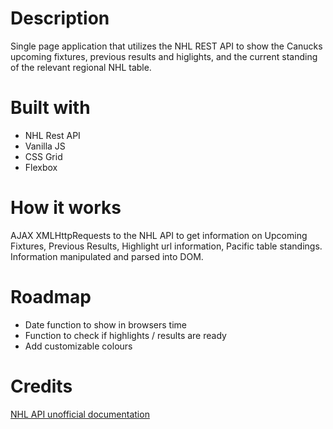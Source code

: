 # Description

Single page application that utilizes the NHL REST API to show the Canucks upcoming fixtures, previous results and higlights, and the current standing of the relevant regional NHL table. 

# Built with

- NHL Rest API
- Vanilla JS
- CSS Grid
- Flexbox

# How it works

AJAX XMLHttpRequests to the NHL API to get information on Upcoming Fixtures, Previous Results, Highlight url information, Pacific table standings. Information manipulated and parsed into DOM.

# Roadmap

- Date function to show in browsers time
- Function to check if highlights / results are ready
- Add customizable colours


# Credits

[NHL API unofficial documentation](https://gitlab.com/dword4/nhlapi)




